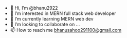 - 👋 Hi, I’m @bhanu2922
- 👀 I’m interested in MERN full stack web developer
- 🌱 I’m currently learning MERN web dev
- 💞️ I’m looking to collaborate on ...
- 📫 How to reach me bhanusahoo291100@gmail.com
  

<!---
bhanu2922/bhanu2922 is a ✨ special ✨ repository because its `README.md` (this file) appears on your GitHub profile.
You can click the Preview link to take a look at your changes.
--->

